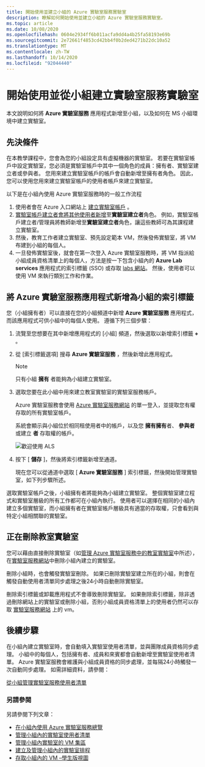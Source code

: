 ```yaml
---
title: 開始使用並建立小組的 Azure 實驗室服務實驗室
description: 瞭解如何開始使用並建立小組的 Azure 實驗室服務實驗室。
ms.topic: article
ms.date: 10/08/2020
ms.openlocfilehash: 0604e2934ff6b011acfa9dd4a4b25fa58193e69b
ms.sourcegitcommit: 2e72661f4853cd42bb4f0b2ded4271b22dc10a52
ms.translationtype: MT
ms.contentlocale: zh-TW
ms.lasthandoff: 10/14/2020
ms.locfileid: "92044440"
---
```

# <a name="get-started-and-create-a-lab-services-lab-from-teams"></a>開始使用並從小組建立實驗室服務實驗室

本文說明如何將 **Azure 實驗室服務** 應用程式新增至小組，以及如何在 MS 小組環境中建立實驗室。

## <a name="prerequisites"></a>先決條件

在本教學課程中，您會為您的小組設定具有虛擬機器的實驗室。 若要在實驗室帳戶中設定實驗室，您必須是實驗室帳戶中其中一個角色的成員：擁有者、實驗室建立者或參與者。 您用來建立實驗室帳戶的帳戶會自動新增至擁有者角色。 因此，您可以使用您用來建立實驗室帳戶的使用者帳戶來建立實驗室。

以下是在小組內使用 Azure 實驗室服務時的一般工作流程

1. 使用者會在 Azure 入口網站上 [建立實驗室帳戶](tutorial-setup-lab-account.md#create-a-lab-account) 。
1. [實驗室帳戶建立者會將其他使用者新增](tutorial-setup-lab-account.md#add-a-user-to-the-lab-creator-role)至**實驗室建立者**角色。 例如，實驗室帳戶建立者/管理員將教師新增至**實驗室建立者**角色，讓這些教師可為其課程建立實驗室。
1. 然後，教育工作者建立實驗室、預先設定範本 VM，然後發佈實驗室，將 VM 布建到小組的每個人。
1. 一旦發佈實驗室後，就會在第一次登入 Azure 實驗室服務時，將 VM 指派給小組成員資格清單上的每個人，方法是按一下包含小組內的 **Azure Lab services** 應用程式的索引標籤 (SSO) 或存取 [labs 網站](https://labs.azure.com)。 然後，使用者可以使用 VM 來執行類別工作和作業。

## <a name="add-azure-lab-services-app-as-a-tab-to-a-team"></a>將 Azure 實驗室服務應用程式新增為小組的索引標籤

您（小組擁有者）可以直接在您的小組頻道中新增 **Azure 實驗室服務** 應用程式，而該應用程式可供小組中的每個人使用。 遵循下列三個步驟：

1. 流覽至您想要在其中新增應用程式的 [小組] 頻道，然後選取以新增索引標籤 **+** 。 
1. 從 [索引標籤選項] 搜尋 **Azure 實驗室服務** ，然後新增此應用程式。 

    > [!NOTE]
    > 只有小組 **擁有** 者能夠為小組建立實驗室。
1. 選取您要在此小組中用來建立教室實驗室的實驗室服務帳戶。 

    Azure 實驗室服務會使用 [Azure 實驗室服務網站](https://labs.azure.com) 的單一登入，並提取您有權存取的所有實驗室帳戶。 

    系統會顯示與小組位於相同租使用者中的帳戶，以及您 **擁有擁有**者、 **參與者**或建立 **者** 存取權的帳戶。 

   ![歡迎使用 ALS](./media/integrate-with-teams/welcome.png) 
1. 按下 [ **儲存** ]，然後將索引標籤新增至通道。

    現在您可以從通道中選取 [ **Azure 實驗室服務** ] 索引標籤，然後開始管理實驗室，如下列步驟所述。

選取實驗室帳戶之後，小組擁有者將能夠為小組建立實驗室。 整個實驗室建立程式和實驗室層級的所有工作都可在小組內執行。 使用者可以選擇在相同的小組內建立多個實驗室，而小組擁有者在實驗室帳戶層級具有適當的存取權，只會看到與特定小組相關聯的實驗室。

## <a name="deleting-classroom-labs"></a>正在刪除教室實驗室

您可以藉由直接刪除實驗室（如[管理 Azure 實驗室服務中的教室實驗室](how-to-manage-classroom-labs.md)中所述），在[實驗室服務網站](https://labs.azure.com)中刪除小組內建立的實驗室。 

刪除小組時，也會觸發實驗室刪除。 如果已刪除實驗室建立所在的小組，則會在觸發自動使用者清單同步處理之後24小時自動刪除實驗室。 

刪除索引標籤或卸載應用程式不會導致刪除實驗室。 如果刪除索引標籤，除非透過刪除網站上的實驗室或刪除小組，否則小組成員資格清單上的使用者仍然可以存取 [實驗室服務網站](https://labs.azure.com) 上的 vm。 

## <a name="next-steps"></a>後續步驟

在小組內建立實驗室時，會自動填入實驗室使用者清單，並與團隊成員資格同步處理。 小組中的每個人，包括擁有者、成員和來賓都會自動新增至實驗室使用者清單。 Azure 實驗室服務會維護與小組成員資格的同步處理，並每隔24小時觸發一次自動同步處理。 如需詳細資料，請參閱：

[從小組管理實驗室服務使用者清單](how-to-manage-user-lists-within-teams.md)

### <a name="see-also"></a>另請參閱

另請參閱下列文章：

- [在小組內使用 Azure 實驗室服務總覽](lab-services-within-teams-overview.md)
- [管理小組內的實驗室使用者清單](how-to-manage-user-lists-within-teams.md)
- [管理小組內實驗室的 VM 集區](how-to-manage-vm-pool-within-teams.md)
- [建立及管理小組內的實驗室排程](how-to-create-schedules-within-teams.md)
- [存取小組內的 VM –學生版視圖](how-to-access-vm-for-students-within-teams.md)

